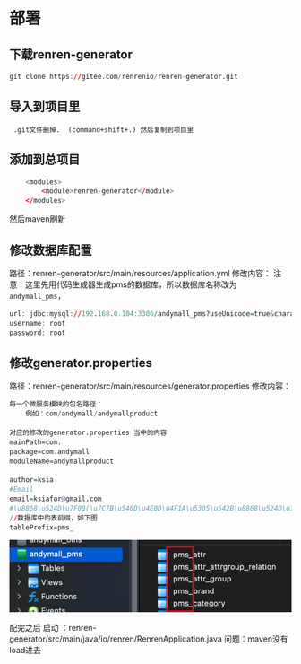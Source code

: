 # 部署
## 下载renren-generator
```r
git clone https://gitee.com/renrenio/renren-generator.git
```
## 导入到项目里
     .git文件删掉.  (command+shift+.) 然后复制到项目里
## 添加到总项目

```r
	<modules>
		<module>renren-generator</module>
	</modules>
```
然后maven刷新
## 修改数据库配置

路径：renren-generator/src/main/resources/application.yml
修改内容：
	注意：这里先用代码生成器生成pms的数据库，所以数据库名称改为`andymall_pms`，
```r
url: jdbc:mysql://192.168.0.104:3306/andymall_pms?useUnicode=true&characterEncoding=UTF-8&useSSL=false&serverTimezone=Asia/Shanghai
username: root
password: root
```

## 修改generator.properties

路径：renren-generator/src/main/resources/generator.properties
修改内容：
```r
每一个微服务模块的包名路径：
	例如：com/andymall/andymallproduct

对应的修改的generator.properties 当中的内容
mainPath=com. 
package=com.andymall
moduleName=andymallproduct

author=ksia  
#Email  
email=ksiafor@gmail.com  
#\u8868\u524D\u7F00(\u7C7B\u540D\u4E0D\u4F1A\u5305\u542B\u8868\u524D\u7F00)  
//数据库中的表前缀，如下图
tablePrefix=pms_

```
![](课程&笔记/技术栈/尚硅谷/谷粒商城/步骤与问题/imgs/Pasted%20image%2020230819212023.png)

配完之后 启动 ：renren-generator/src/main/java/io/renren/RenrenApplication.java
	问题：maven没有load进去